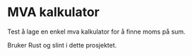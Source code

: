 
# MVA kalkulator

Test å lage en enkel mva kalkulator for å finne moms på sum.

Bruker Rust og slint i dette prosjektet.